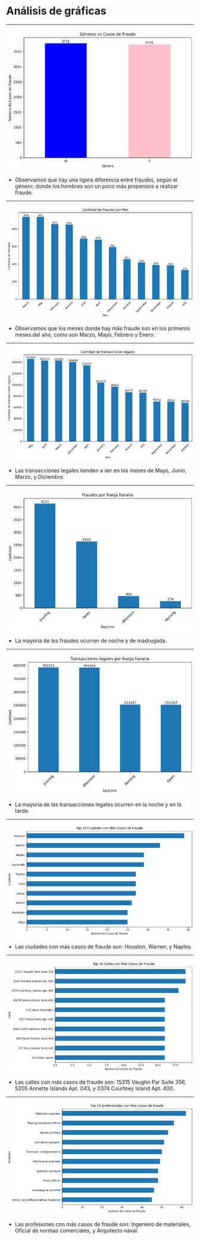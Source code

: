 # Análisis de gráficas

---

![Género vs Fraudes](https://raw.githubusercontent.com/wv-bigdata/creditcard_fraud_detection/main/insights-cc_fraud/genero%20vs%20casos%20de%20fraude.png)

* Observamos que hay una ligera diferencia entre fraudes, según el género; donde los hombres son un poco más propensos a realizar fraude.

---

![Cantidad de fraudes por mes](https://raw.githubusercontent.com/wv-bigdata/creditcard_fraud_detection/main/insights-cc_fraud/fraudes%20por%20mes.png)

* Observamos que los meses donde hay más fraude son en los primeros meses del año, como son Marzo, Mayo, Febrero y Enero.

---

![Cantidad de transacciones legales por mes](https://raw.githubusercontent.com/wv-bigdata/creditcard_fraud_detection/main/insights-cc_fraud/transacciones%20legales%20por%20mes.png)

* Las transacciones legales tienden a ser en los meses de Mayo, Junio, Marzo, y Diciembre.

---

![Fraudes por franjas horarias](https://raw.githubusercontent.com/wv-bigdata/creditcard_fraud_detection/main/insights-cc_fraud/fraudes%20por%20franja%20horaria.png)

* La mayoría de los fraudes ocurren de noche y de madrugada.

---

![Transacciones legales por franjas horarias](https://raw.githubusercontent.com/wv-bigdata/creditcard_fraud_detection/main/insights-cc_fraud/transacciones%20legales%20por%20franja%20horaria.png)

* La mayoría de las transacciones legales ocurren en la noche y en la tarde.

---

![Top 10 de ciudades con más fraudes](https://raw.githubusercontent.com/wv-bigdata/creditcard_fraud_detection/main/insights-cc_fraud/top%2010%20ciudades%20con%20mas%20fraudes.png)

* Las ciudades con más casos de fraude son: Houston, Warren, y Naples.

---

![Top 10 de calles con más fraudes](https://raw.githubusercontent.com/wv-bigdata/creditcard_fraud_detection/main/insights-cc_fraud/top%2010%20calles%20con%20mas%20fraudes.png)

* Las calles con más casos de fraude son: 15315 Vaughn Par Suite 356, 5205 Annette Islands Apt. 043, y 0374 Courtney Island Apt. 400.

---

![Top 10 de profesionales con más fraudes](https://raw.githubusercontent.com/wv-bigdata/creditcard_fraud_detection/main/insights-cc_fraud/profesionales%20con%20mas%20casos%20de%20fraude.png)

* Las profesiones con más casos de fraude son: Ingeniero de materiales, Oficial de normas comerciales, y Arquitecto naval.
